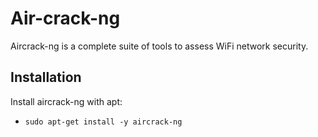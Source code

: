 # Air-crack-ng

Aircrack-ng is a complete suite of tools to assess WiFi network security.

## Installation 

Install aircrack-ng with apt: 

* ```sudo apt-get install -y aircrack-ng```

